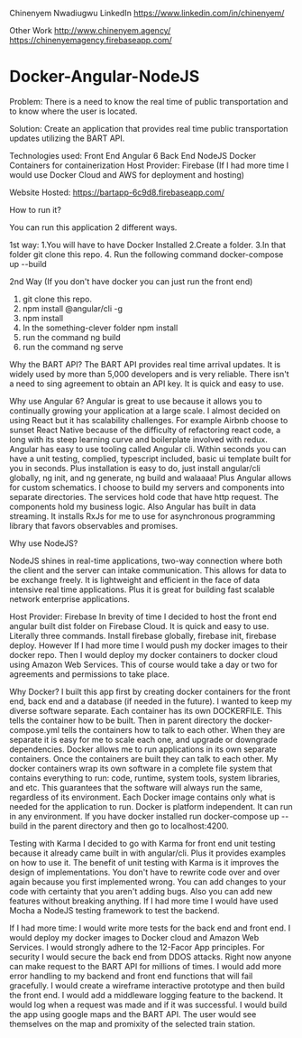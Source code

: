 Chinenyem Nwadiugwu LinkedIn
https://www.linkedin.com/in/chinenyem/

Other Work
http://www.chinenyem.agency/
https://chinenyemagency.firebaseapp.com/

# Docker-Angular-NodeJS

Problem: There is a need to know the real time of public transportation and to know where the user is located.

Solution: Create an application that provides real time public transportation updates utilizing the BART API.

Technologies used:
Front End Angular 6
Back End NodeJS
Docker Containers for containerization
Host Provider: Firebase
(If I had more time I would use Docker Cloud and AWS for deployment and hosting)

Website Hosted:  https://bartapp-6c9d8.firebaseapp.com/

How to run it?

You can run this application 2 different ways. 

1st way:
1.You will have to have Docker Installed
2.Create a folder. 
3.In that folder git clone this repo.
4. Run the following command  docker-compose up --build

2nd Way (If you don't have docker you can just run the front end)
1. git clone this repo.
2. npm install @angular/cli -g
3. npm install
4. In the something-clever folder npm install
5. run the command ng build
6. run the command ng serve

Why the BART API?
The BART API provides real time arrival updates. It is widely used by more than 5,000 developers and is very reliable. There isn't a need to sing agreement to obtain an API key. It is quick and easy to use.

Why use Angular 6?
Angular is great to use because it allows you to continually growing your application at a large scale. I almost decided on using React but it has scalability challenges. For example Airbnb choose to sunset React Native because of the difficulty of refactoring react code, a long with its steep learning curve and boilerplate involved with redux. Angular has easy to use tooling called Angular cli. Within seconds you can have a unit testing, complied, typescript included, basic ui template built for you in seconds. Plus installation is easy to do, just install angular/cli globally, ng init, and ng generate, ng build and walaaaa! Plus Angular allows for custom schematics. I choose to build my servers and components into separate directories. The services hold code that have http request. The components hold my business logic. Also Angular has built in data streaming. It installs RxJs for me to use for asynchronous programming library that favors observables and promises.

Why use NodeJS?

NodeJS shines in real-time applications, two-way connection where both the client and the server can intake communication. This allows for data to be exchange freely. It is lightweight and efficient in the face of data intensive real time applications. Plus it is great for building fast scalable network enterprise applications.

Host Provider: Firebase
In brevity of time I decided to host the front end angular built dist folder on Firebase Cloud. It is quick and easy to use. Literally three commands. Install firebase globally, firebase init, firebase deploy. However If I had more time I would push my docker images to their docker repo. Then I would deploy my docker containers to docker cloud using Amazon Web Services. This of course would take a day or two for agreements and permissions to take place.

Why Docker?
I built this app first by creating docker containers for the front end, back end and a database (if needed in the future). I wanted to keep my diverse software separate. Each container has its own DOCKERFILE. This tells the container how to be built. Then in parent directory the docker-compose.yml tells the containers how to talk to each other.  When they are separate it is easy for me to scale each one, and upgrade or downgrade dependencies. Docker allows me to run applications in its own separate containers. Once the containers are built they can talk to each other. My docker containers wrap its own software in a complete file system that contains everything to run: code, runtime, system tools, system libraries, and etc. This guarantees that the software will always run the same, regardless of its environment. Each Docker image contains only what is needed for the application to run. Docker is platform independent. It can run in any environment. If you have docker installed run docker-compose up --build in the parent directory and then go to localhost:4200.

Testing with Karma
I decided to go with Karma for front end unit testing because it already came built in with angular/cli. Plus it provides examples on how to use it. The benefit of unit testing with Karma is it improves the design of implementations. You don't have to rewrite code over and over again because you first implemented wrong. You can add changes to your code with certainty that you aren't adding bugs. Also you can add new features without breaking anything. If I had more time I would have used Mocha a NodeJS testing framework to test the backend.

If I had more time:
I would write more tests for the back end and front end.
I would deploy my docker images to Docker cloud and Amazon Web Services.
I would strongly adhere to the 12-Facor App principles.
For security I would secure the back end from DDOS attacks. Right now anyone can make request to the BART API for millions of times.
I would add more error handling to my backend and front end functions that will fail gracefully.
I would create a wireframe interactive prototype and then build the front end.
I would add a  middleware logging feature to the backend. It would log when a request was made and if it was successful.
I would build the app using google maps and the BART API. The user would see themselves on the map and promixity of the selected train station. 
